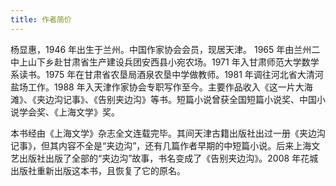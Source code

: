 ```yaml
---
title: 作者简价
---
```


杨显惠，1946 年出生于兰州。中国作家协会会员，现居天津。
1965 年由兰州二中上山下乡赴甘肃省生产建设兵团安西县小宛农场。1971 年入甘肃师范大学数学系读书。1975 年在甘肃省农垦局酒泉农垦中学做教师。1981 年调往河北省大清河盐场工作。1988 年入天津作家协会专职写作至今。主要作品收入《这一片大海滩》、《夹边沟记事》、《告别夹边沟》等书。短篇小说曾获全国短篇小说奖、中国小说学会奖、《上海文学》奖。

本书经由《上海文学》杂志全文连载完毕。其间天津古籍出版社出过一册《夹边沟记事》，但其内容不全是“夹边沟”，还有几篇作者早期的中短篇小说。后来上海文艺出版社出版了全部的“夹边沟”故事，书名变成了《告别夹边沟》。2008 年花城出版社重新出版这本书，且恢复了它的原名。
